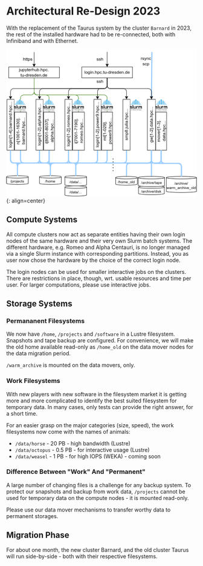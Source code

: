 # Architectural Re-Design 2023

With the replacement of the Taurus system by the cluster `Barnard` in 2023,
the rest of the installed hardware had to be re-connected, both with
Infiniband and with Ethernet.

![Architecture overview 2023](../jobs_and_resources/misc/architecture_2023.png)
{: align=center}

## Compute Systems

All compute clusters now act as separate entities having their own
login nodes of the same hardware and their very own Slurm batch systems. The different hardware,
e.g. Romeo and Alpha Centauri, is no longer managed via a single Slurm instance with
corresponding partitions. Instead, you as user now chose the hardware by the choice of the
correct login node.


The login nodes can be used for smaller interactive jobs on the clusters. There are
restrictions in place, though, wrt. usable resources and time per user. For larger
computations, please use interactive jobs.

## Storage Systems

### Permananent Filesystems

We now have `/home`, `/projects` and `/software` in a Lustre filesystem. Snapshots
and tape backup are configured. For convenience, we will make the old home available
read-only as `/home_old` on the data mover nodes for the data migration period.

`/warm_archive` is mounted on the data movers, only.

### Work Filesystems

With new players with new software in the filesystem market it is getting more and more
complicated to identify the best suited filesystem for temporary data. In many cases,
only tests can provide the right answer, for a short time.

For an easier grasp on the major categories (size, speed), the work filesystems now come
with the names of animals:

* `/data/horse` - 20 PB - high bandwidth (Lustre)
* `/data/octopus` - 0.5 PB - for interactive usage (Lustre)
* `/data/weasel` - 1 PB - for high IOPS (WEKA)  - coming soon

### Difference Between "Work" And "Permanent"

A large number of changing files is a challenge for any backup system. To protect
our snapshots and backup from work data,
`/projects` cannot be used for temporary data on the compute nodes - it is mounted read-only.

Please use our data mover mechanisms to transfer worthy data to permanent
storages.

## Migration Phase

For about one month, the new cluster Barnard, and the old cluster Taurus
will run side-by-side - both with their respective filesystems.
